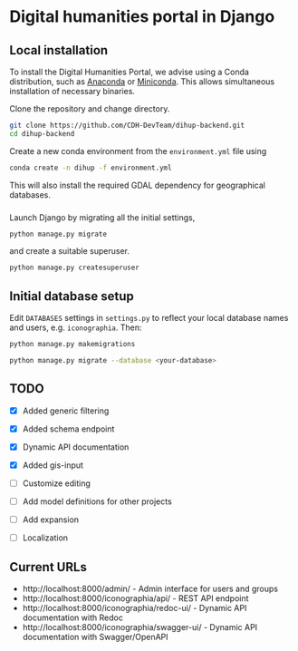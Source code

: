 # Digital humanities portal in Django

## Local installation
To install the Digital Humanities Portal, we advise using a Conda distribution, such as [Anaconda](https://www.anaconda.com/) or [Miniconda](https://docs.conda.io/en/latest/miniconda.html). 
This allows simultaneous installation of necessary binaries.

Clone the repository and change directory. 
```bash
git clone https://github.com/CDH-DevTeam/dihup-backend.git
cd dihup-backend
```

Create a new conda environment from the `environment.yml` file using
```bash
conda create -n dihup -f environment.yml
```
This will also install the required GDAL dependency for geographical databases.

###
Launch Django by migrating all the initial settings,
```bash
python manage.py migrate 
```
and create a suitable superuser.

```bash
python manage.py createsuperuser 
```
## Initial database setup

Edit `DATABASES` settings in `settings.py` to reflect your local database names and users, e.g. `iconographia`. Then:

```bash
python manage.py makemigrations

python manage.py migrate --database <your-database>
```

## TODO

- [x] Added generic filtering
- [x] Added schema endpoint
- [x] Dynamic API documentation 
- [x] Added gis-input
- [ ] Customize editing
- [ ] Add model definitions for other projects
- [ ] Add expansion
- [ ] Localization


## Current URLs

- http://localhost:8000/admin/ - Admin interface for  users and groups
- http://localhost:8000/iconographia/api/ - REST API endpoint
- http://localhost:8000/iconographia/redoc-ui/ - Dynamic API documentation with Redoc
- http://localhost:8000/iconographia/swagger-ui/ - Dynamic API documentation with Swagger/OpenAPI

